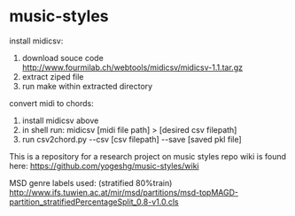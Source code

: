# music-styles
install midicsv: 
1) download souce code http://www.fourmilab.ch/webtools/midicsv/midicsv-1.1.tar.gz
2) extract ziped file
3) run make within extracted directory

convert midi to chords:
1) install midicsv above
2) in shell run: midicsv [midi file path] > [desired csv filepath]
3) run csv2chord.py --csv [csv filepath] --save [saved pkl file] 

This is a repository for a research project on music styles
repo wiki is found here: https://github.com/yogeshg/music-styles/wiki



MSD genre labels used: (stratified 80%train)
http://www.ifs.tuwien.ac.at/mir/msd/partitions/msd-topMAGD-partition_stratifiedPercentageSplit_0.8-v1.0.cls
